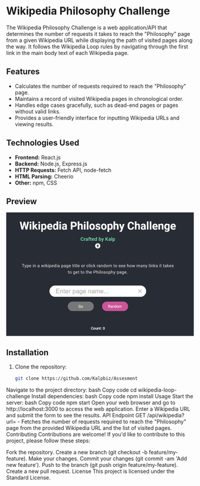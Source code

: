 # Wikipedia Philosophy Challenge

The Wikipedia Philosophy Challenge is a web application/API that determines the number of requests it takes to reach the "Philosophy" page from a given Wikipedia URL while displaying the path of visited pages along the way. It follows the Wikipedia Loop rules by navigating through the first link in the main body text of each Wikipedia page.

## Features

- Calculates the number of requests required to reach the "Philosophy" page.
- Maintains a record of visited Wikipedia pages in chronological order.
- Handles edge cases gracefully, such as dead-end pages or pages without valid links.
- Provides a user-friendly interface for inputting Wikipedia URLs and viewing results.

## Technologies Used

- **Frontend:** React.js
- **Backend:** Node.js, Express.js
- **HTTP Requests:** Fetch API, node-fetch
- **HTML Parsing:** Cheerio
- **Other:** npm, CSS

## Preview
![Wikipedia Challenge](/Preview.PNG)
## Installation

1. Clone the repository:

   ```bash
   git clone https://github.com/Kalpbiz/Assesment
Navigate to the project directory:
bash
Copy code
cd wikipedia-loop-challenge
Install dependencies:
bash
Copy code
npm install
Usage
Start the server:
bash
Copy code
npm start
Open your web browser and go to http://localhost:3000 to access the web application.
Enter a Wikipedia URL and submit the form to see the results.
API Endpoint
GET /api/wikipedia?url= - Fetches the number of requests required to reach the "Philosophy" page from the provided Wikipedia URL and the list of visited pages.
Contributing
Contributions are welcome! If you'd like to contribute to this project, please follow these steps:

Fork the repository.
Create a new branch (git checkout -b feature/my-feature).
Make your changes.
Commit your changes (git commit -am 'Add new feature').
Push to the branch (git push origin feature/my-feature).
Create a new pull request.
License
This project is licensed under the Standard License.
